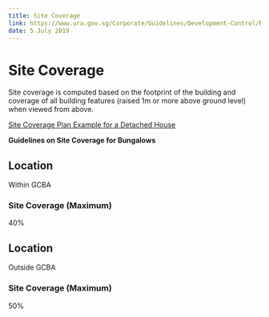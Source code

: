 ```yaml
---
title: Site Coverage
link: https://www.ura.gov.sg/Corporate/Guidelines/Development-Control/Residential/Bungalows/Site-Coverage
date: 5 July 2019
---
```


# Site Coverage

Site coverage is computed based on the footprint of the building and coverage of all building features (raised 1m or more above ground level) when viewed from above.

[Site Coverage Plan Example for a Detached House](https://www.ura.gov.sg/-/media/Corporate/Guidelines/Development-control/Landed-Housing/SC02_Site_Coverage_Plan_House.jpg?h=100%25&w=100%25)

**Guidelines on Site Coverage for Bungalows**

## Location
Within GCBA

### Site Coverage (Maximum)
40%

## Location
Outside GCBA

### Site Coverage (Maximum)
50%


